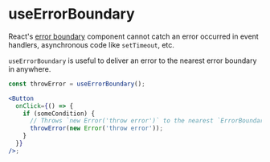 # useErrorBoundary

React's [error boundary](https://reactjs.org/docs/error-boundaries.html) component cannot catch an error occurred in event handlers, asynchronous code like `setTimeout`, etc.

`useErrorBoundary` is useful to deliver an error to the nearest error boundary in anywhere.

```jsx
const throwError = useErrorBoundary();

<Button
  onClick={() => {
    if (someCondition) {
      // Throws `new Error('throw error')` to the nearest `ErrorBoundary`.
      throwError(new Error('throw error'));
    }
  }}
/>;
```
